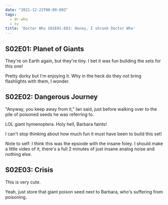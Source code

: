 ```yaml
---
date: "2021-12-23T00:00:00Z"
tags:
  - dr-who
  - tv
title: 'Doctor Who S01E01-E03: Honey, I shrunk Doctor Who'
---
```


## S02E01: Planet of Giants

They're on Earth again, but they're tiny.
I bet it was fun building the sets for this one!

Pretty dorky but I'm enjoying it.
Why in the heck do they not bring flashlights with them, I wonder.

## S02E02: Dangerous Journey

"Anyway, you keep away from it," Ian said, just before walking over to
the pile of poisoned seeds he was referring to.

LOL giant hymenoptera.
Holy hell, Barbara faints!

I can't stop thinking about how much fun it must have been to
build this set!

Note to self: I think this was the epsiode with the insane foley.
I should make a little video of it, 
there's a full 2 minutes of just insane analog noise and nothing else.

## S02E03: Crisis

This is very cute.

Yeah, just store that giant poison seed next to Barbara,
who's suffering from poisoning.

